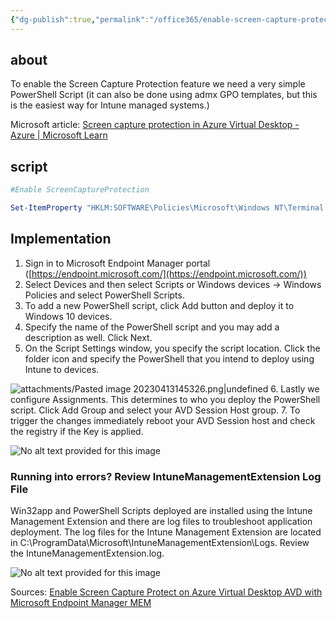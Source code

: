 ```yaml
---
{"dg-publish":true,"permalink":"/office365/enable-screen-capture-protect-on-azure-virtual-desktop-windows365/","tags":["public","office365","windows365"],"noteIcon":"1","created":"2023-08-15T14:20:13.000+02:00","updated":"2023-04-13T22:02:12.000+02:00"}
---
```



## about
To enable the Screen Capture Protection feature we need a very simple PowerShell Script (it can also be done using admx GPO templates, but this is the easiest way for Intune managed systems.)

Microsoft article: [Screen capture protection in Azure Virtual Desktop - Azure | Microsoft Learn](https://learn.microsoft.com/en-us/azure/virtual-desktop/screen-capture-protection)

## script 
```powershell
#Enable ScreenCaptureProtection

Set-ItemProperty "HKLM:SOFTWARE\Policies\Microsoft\Windows NT\Terminal Services" -Name fEnableScreenCaptureProtection -Value 1 -Type DWORD
```

## Implementation
1.  Sign in to Microsoft Endpoint Manager portal ([https://endpoint.microsoft.com/](https://endpoint.microsoft.com/))
2.  Select Devices and then select Scripts or Windows devices -> Windows Policies and select PowerShell Scripts.
3.  To add a new PowerShell script, click Add button and deploy it to Windows 10 devices.
4. Specify the name of the PowerShell script and you may add a description as well. Click Next.
5. On the Script Settings window, you specify the script location. Click the folder icon and specify the PowerShell that you intend to deploy using Intune to devices.

![attachments/Pasted image 20230413145326.png|undefined](/img/user/Office365/attachments/Pasted%20image%2020230413145326.png)
6. Lastly we configure Assignments. This determines to who you deploy the PowerShell script. Click Add Group and select your AVD Session Host group.
7. To trigger the changes immediately reboot your AVD Session host and check the registry if the Key is applied.

![No alt text provided for this image](https://media.licdn.com/dms/image/C4E12AQH-M7UU14wyEw/article-inline_image-shrink_1500_2232/0/1624545418284?e=1686787200&v=beta&t=AYzMM9QQy3pFz2-v_pwNVj1845JHiC13-RAMbtDGaqo)
### Running into errors? Review IntuneManagementExtension Log File

Win32app and PowerShell Scripts deployed are installed using the Intune Management Extension and there are log files to troubleshoot application deployment. The log files for the Intune Management Extension are located in C:\ProgramData\Microsoft\IntuneManagementExtension\Logs. Review the IntuneManagementExtension.log.

![No alt text provided for this image](https://media.licdn.com/dms/image/C4E12AQHzPZgZArJ5Ew/article-inline_image-shrink_1500_2232/0/1624545354713?e=1686787200&v=beta&t=AoIQKdu80UG60mXo4BRFhMTe6S3sbRXUnjs6MtaejQ4)

Sources: [Enable Screen Capture Protect on Azure Virtual Desktop AVD with Microsoft Endpoint Manager MEM](https://www.linkedin.com/pulse/enable-screen-capture-protect-azure-virtual-desktop-avd-baur/)
